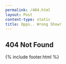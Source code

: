```yaml
---
permalink: /404.html
layout: Post
content-type: static
title: Opps.. Wrong Show! 
---
```


## 404 Not Found

{% include footer.html %}


